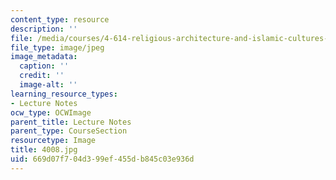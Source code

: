 ```yaml
---
content_type: resource
description: ''
file: /media/courses/4-614-religious-architecture-and-islamic-cultures-fall-2002/669d07f704d399ef455db845c03e936d_4008.jpg
file_type: image/jpeg
image_metadata:
  caption: ''
  credit: ''
  image-alt: ''
learning_resource_types:
- Lecture Notes
ocw_type: OCWImage
parent_title: Lecture Notes
parent_type: CourseSection
resourcetype: Image
title: 4008.jpg
uid: 669d07f7-04d3-99ef-455d-b845c03e936d
---
```

